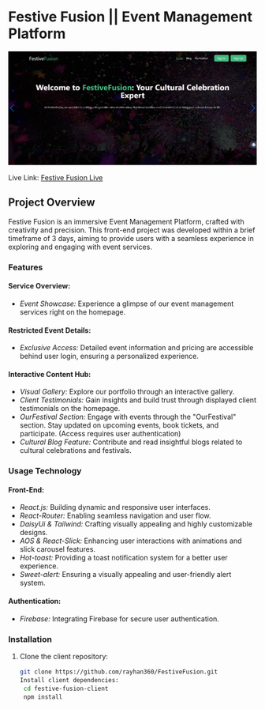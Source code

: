 # Festive Fusion || Event Management Platform

![Alt text](image.png)

Live Link: [Festive Fusion Live](https://event-management-5ac6f.web.app/)


## Project Overview

Festive Fusion is an immersive Event Management Platform, crafted with creativity and precision. This front-end project was developed within a brief timeframe of 3 days, aiming to provide users with a seamless experience in exploring and engaging with event services.

### Features

#### Service Overview:
- *Event Showcase:* Experience a glimpse of our event management services right on the homepage.

#### Restricted Event Details:
- *Exclusive Access:* Detailed event information and pricing are accessible behind user login, ensuring a personalized experience.

#### Interactive Content Hub:
- *Visual Gallery:* Explore our portfolio through an interactive gallery.
- *Client Testimonials:* Gain insights and build trust through displayed client testimonials on the homepage.
- *OurFestival Section:* Engage with events through the "OurFestival" section. Stay updated on upcoming events, book tickets, and participate. (Access requires user authentication)
- *Cultural Blog Feature:* Contribute and read insightful blogs related to cultural celebrations and festivals.

### Usage Technology

#### Front-End:
- *React.js:* Building dynamic and responsive user interfaces.
- *React-Router:* Enabling seamless navigation and user flow.
- *DaisyUi & Tailwind:* Crafting visually appealing and highly customizable designs.
- *AOS & React-Slick:* Enhancing user interactions with animations and slick carousel features.
- *Hot-toast:* Providing a toast notification system for a better user experience.
- *Sweet-alert:* Ensuring a visually appealing and user-friendly alert system.

#### Authentication:
- *Firebase:* Integrating Firebase for secure user authentication.

### Installation

1. Clone the client repository:
   ```bash
   git clone https://github.com/rayhan360/FestiveFusion.git
   Install client dependencies:
    cd festive-fusion-client 
    npm install